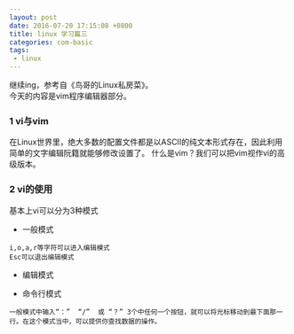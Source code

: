 ```yaml
---
layout: post
date: 2016-07-20 17:15:08 +0800
title: linux 学习篇三
categories: com-basic
tags:
 - linux
---
```

   继续ing，参考自《鸟哥的Linux私房菜》。  
   今天的内容是vim程序编辑器部分。

### 1 vi与vim
在Linux世界里，绝大多数的配置文件都是以ASCII的纯文本形式存在，因此利用简单的文字编辑阮籍就能够修改设置了。
什么是vim？我们可以把vim视作vi的高级版本。

### 2 vi的使用
基本上vi可以分为3种模式
* 一般模式

```
i,o,a,r等字符可以进入编辑模式
Esc可以退出编辑模式
```

* 编辑模式


* 命令行模式
```
一般模式中输入“：”  “/”  或 “？” 3个中任何一个按钮，就可以将光标移动到最下面那一行。在这个模式当中，可以提供你查找数据的操作。
```